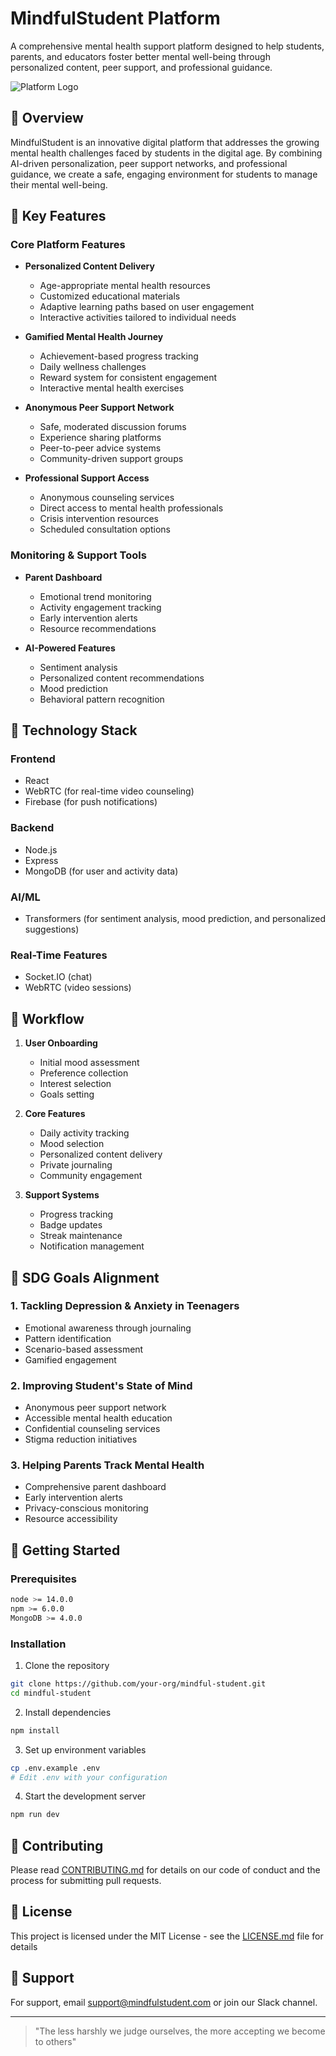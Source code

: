 # MindfulStudent Platform

A comprehensive mental health support platform designed to help students, parents, and educators foster better mental well-being through personalized content, peer support, and professional guidance.

![Platform Logo](path/to/logo.png)

## 🌟 Overview

MindfulStudent is an innovative digital platform that addresses the growing mental health challenges faced by students in the digital age. By combining AI-driven personalization, peer support networks, and professional guidance, we create a safe, engaging environment for students to manage their mental well-being.

## 🎯 Key Features

### Core Platform Features

- **Personalized Content Delivery**
  - Age-appropriate mental health resources
  - Customized educational materials
  - Adaptive learning paths based on user engagement
  - Interactive activities tailored to individual needs

- **Gamified Mental Health Journey**
  - Achievement-based progress tracking
  - Daily wellness challenges
  - Reward system for consistent engagement
  - Interactive mental health exercises

- **Anonymous Peer Support Network**
  - Safe, moderated discussion forums
  - Experience sharing platforms
  - Peer-to-peer advice systems
  - Community-driven support groups

- **Professional Support Access**
  - Anonymous counseling services
  - Direct access to mental health professionals
  - Crisis intervention resources
  - Scheduled consultation options

### Monitoring & Support Tools

- **Parent Dashboard**
  - Emotional trend monitoring
  - Activity engagement tracking
  - Early intervention alerts
  - Resource recommendations

- **AI-Powered Features**
  - Sentiment analysis
  - Personalized content recommendations
  - Mood prediction
  - Behavioral pattern recognition

## 🔧 Technology Stack

### Frontend
- React
- WebRTC (for real-time video counseling)
- Firebase (for push notifications)

### Backend
- Node.js
- Express
- MongoDB (for user and activity data)

### AI/ML
- Transformers (for sentiment analysis, mood prediction, and personalized suggestions)

### Real-Time Features
- Socket.IO (chat)
- WebRTC (video sessions)

## 🔄 Workflow

1. **User Onboarding**
   - Initial mood assessment
   - Preference collection
   - Interest selection
   - Goals setting

2. **Core Features**
   - Daily activity tracking
   - Mood selection
   - Personalized content delivery
   - Private journaling
   - Community engagement

3. **Support Systems**
   - Progress tracking
   - Badge updates
   - Streak maintenance
   - Notification management

## 🎯 SDG Goals Alignment

### 1. Tackling Depression & Anxiety in Teenagers
- Emotional awareness through journaling
- Pattern identification
- Scenario-based assessment
- Gamified engagement

### 2. Improving Student's State of Mind
- Anonymous peer support network
- Accessible mental health education
- Confidential counseling services
- Stigma reduction initiatives

### 3. Helping Parents Track Mental Health
- Comprehensive parent dashboard
- Early intervention alerts
- Privacy-conscious monitoring
- Resource accessibility

## 🚀 Getting Started

### Prerequisites
```bash
node >= 14.0.0
npm >= 6.0.0
MongoDB >= 4.0.0
```

### Installation
1. Clone the repository
```bash
git clone https://github.com/your-org/mindful-student.git
cd mindful-student
```

2. Install dependencies
```bash
npm install
```

3. Set up environment variables
```bash
cp .env.example .env
# Edit .env with your configuration
```

4. Start the development server
```bash
npm run dev
```

## 📝 Contributing

Please read [CONTRIBUTING.md](CONTRIBUTING.md) for details on our code of conduct and the process for submitting pull requests.

## 📄 License

This project is licensed under the MIT License - see the [LICENSE.md](LICENSE.md) file for details

## 🤝 Support

For support, email support@mindfulstudent.com or join our Slack channel.

---

> "The less harshly we judge ourselves, the more accepting we become to others"
